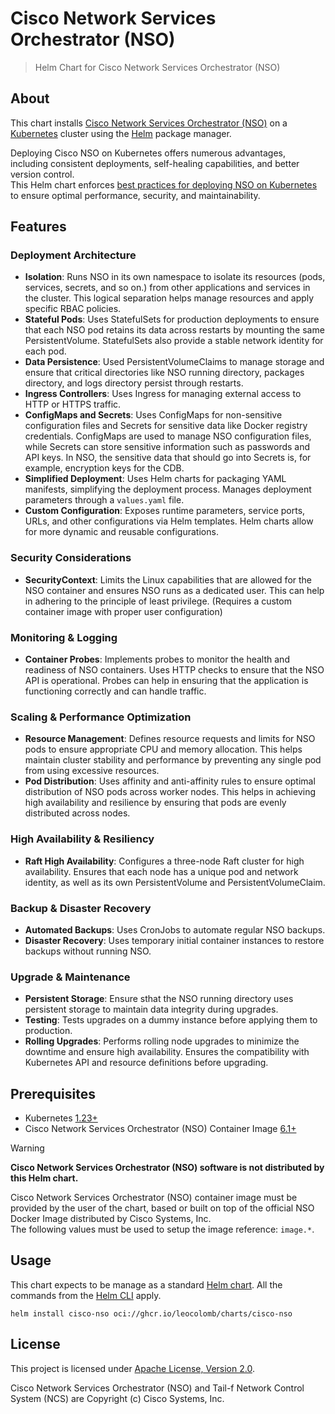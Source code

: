 # Cisco Network Services Orchestrator (NSO)

> Helm Chart for Cisco Network Services Orchestrator (NSO)

## About

This chart installs [Cisco Network Services Orchestrator (NSO)](https://www.cisco.com/c/en/us/products/cloud-systems-management/network-services-orchestrator/index.html)
on a [Kubernetes](https://kubernetes.io) cluster using the [Helm](https://helm.sh) package manager.

Deploying Cisco NSO on Kubernetes offers numerous advantages, including consistent deployments, self-healing capabilities, and better version control.  
This Helm chart enforces [best practices for deploying NSO on Kubernetes](https://developer.cisco.com/docs/nso/deploying-cisco-nso-on-kubernetes/) to ensure optimal performance, security, and maintainability.

## Features

### Deployment Architecture

- **Isolation**: Runs NSO in its own namespace to isolate its resources (pods, services, secrets, and so on.) from other applications and services in the cluster. This logical separation helps manage resources and apply specific RBAC policies.
- **Stateful Pods**: Uses StatefulSets for production deployments to ensure that each NSO pod retains its data across restarts by mounting the same PersistentVolume. StatefulSets also provide a stable network identity for each pod.
- **Data Persistence**: Used PersistentVolumeClaims to manage storage and ensure that critical directories like NSO running directory, packages directory, and logs directory persist through restarts.
- **Ingress Controllers**: Uses Ingress for managing external access to HTTP or HTTPS traffic.
- **ConfigMaps and Secrets**: Uses ConfigMaps for non-sensitive configuration files and Secrets for sensitive data like Docker registry credentials. ConfigMaps are used to manage NSO configuration files, while Secrets can store sensitive information such as passwords and API keys. In NSO, the sensitive data that should go into Secrets is, for example, encryption keys for the CDB.
- **Simplified Deployment**: Uses Helm charts for packaging YAML manifests, simplifying the deployment process. Manages deployment parameters through a `values.yaml` file.
- **Custom Configuration**: Exposes runtime parameters, service ports, URLs, and other configurations via Helm templates. Helm charts allow for more dynamic and reusable configurations.

### Security Considerations

- **SecurityContext**: Limits the Linux capabilities that are allowed for the NSO container and ensures NSO runs as a dedicated user. This can help in adhering to the principle of least privilege. (Requires a custom container image with proper user configuration)
  <!-- - **Ingress and Egress Control**: Implements NetworkPolicies to restrict access to NSO instances and managed devices. Limits the communication to trusted IP ranges and namespaces. -->
  <!-- - **Service Accounts**: Creates dedicated service accounts for NSO pods to minimize permissions and reduce security risks. This ensures that each service account only has the permissions it needs for its tasks. -->

### Monitoring & Logging

<!-- - **Observability Exporter**: Exports data in industry-standard formats such as OpenTelemetry. (Requires observability exporter package) -->

- **Container Probes**: Implements probes to monitor the health and readiness of NSO containers. Uses HTTP checks to ensure that the NSO API is operational. Probes can help in ensuring that the application is functioning correctly and can handle traffic.
<!-- - **Logs Rotation**: Implements volumes and sidecar containers to properly rotate logs. This helps to use any standard log forwarder. -->

### Scaling & Performance Optimization

- **Resource Management**: Defines resource requests and limits for NSO pods to ensure appropriate CPU and memory allocation. This helps maintain cluster stability and performance by preventing any single pod from using excessive resources.
- **Pod Distribution**: Uses affinity and anti-affinity rules to ensure optimal distribution of NSO pods across worker nodes. This helps in achieving high availability and resilience by ensuring that pods are evenly distributed across nodes.

### High Availability & Resiliency

- **Raft High Availability**: Configures a three-node Raft cluster for high availability. Ensures that each node has a unique pod and network identity, as well as its own PersistentVolume and PersistentVolumeClaim.
<!-- - **Service Annotations**: Uses annotations to direct requests to the primary NSO instance. Implements sidecar containers to periodically check and update the Raft HA status. This ensures that the primary instance is always up and running. -->

### Backup & Disaster Recovery

- **Automated Backups**: Uses CronJobs to automate regular NSO backups.
- **Disaster Recovery**: Uses temporary initial container instances to restore backups without running NSO.

### Upgrade & Maintenance

- **Persistent Storage**: Ensure sthat the NSO running directory uses persistent storage to maintain data integrity during upgrades.
- **Testing**: Tests upgrades on a dummy instance before applying them to production.
- **Rolling Upgrades**: Performs rolling node upgrades to minimize the downtime and ensure high availability. Ensures the compatibility with Kubernetes API and resource definitions before upgrading.

## Prerequisites

- Kubernetes [1.23+](https://kubernetes.io/releases/)
- Cisco Network Services Orchestrator (NSO) Container Image [6.1+](https://www.cisco.com/c/en/us/products/collateral/cloud-systems-management/network-services-orchestrator/bulletin-c25-742437.html)

> [!warning]
>
> **Cisco Network Services Orchestrator (NSO) software is not distributed by this Helm chart.**
>
> Cisco Network Services Orchestrator (NSO) container image must be provided by the user of the chart,
> based or built on top of the official NSO Docker Image distributed by Cisco Systems, Inc.  
> The following values must be used to setup the image reference: `image.*`.

## Usage

This chart expects to be manage as a standard [Helm chart](https://helm.sh/docs/topics/charts/).
All the commands from the [Helm CLI](https://helm.sh/docs/helm/) apply.

```console
helm install cisco-nso oci://ghcr.io/leocolomb/charts/cisco-nso
```

## License

This project is licensed under [Apache License, Version 2.0](LICENSE).

Cisco Network Services Orchestrator (NSO) and Tail-f Network Control System (NCS) are Copyright (c) Cisco Systems, Inc.
